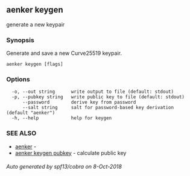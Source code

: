 ## aenker keygen

generate a new keypair

### Synopsis

Generate and save a new Curve25519 keypair.

```
aenker keygen [flags]
```

### Options

```
  -o, --out string      write output to file (default: stdout)
  -p, --pubkey string   write public key to file (default: stdout)
      --password        derive key from password
      --salt string     salt for password-based key derivation (default "aenker")
  -h, --help            help for keygen
```

### SEE ALSO

* [aenker](aenker.md)	 - 
* [aenker keygen pubkey](aenker_keygen_pubkey.md)	 - calculate public key

###### Auto generated by spf13/cobra on 8-Oct-2018
